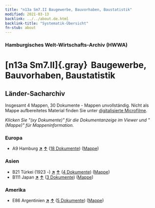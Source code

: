 ```yaml
---
title: "n13a Sm7.II Baugewerbe, Bauvorhaben, Baustatistik"
modified: 2021-03-13
backlink: ../../about.de.html
backlink-title: "Systematik-Übersicht"
fn-stub: about
---
```


### Hamburgisches Welt-Wirtschafts-Archiv (HWWA)

# [n13a Sm7.II]{.gray}&#8201; Baugewerbe, Bauvorhaben, Baustatistik&#160; 







## Länder-Sacharchiv




Insgesamt 4 Mappen, 30 Dokumente - Mappen unvollständig.
Nicht als Mappe aufbereitetes Material finden Sie unter [digitalisierte Microfilme](/film/h1_sh.de.html).

_Klicken Sie "(xy Dokumente)" für die Dokumentanzeige im Viewer und "(Mappe)" für Mappeninformation._




### Europa

- A9 Hamburg [**&nearr;**](../../../geo/i/140905/about.de.html "Hamburg (alle Mappen)") [**&uarr;**](../../../geo/about.de.html#A9 "Ländersystematik") (<a href="https://pm20.zbw.eu/iiifview/folder/sh/140905,145129" title="über: Hamburg : Baugewerbe, Bauvorhaben, Baustatistik" target="_blank">18 Dokumente</a>) ([Mappe](../../../../folder/sh/1409xx/140905/1451xx/145129/about.de.html))

### Asien

- B21 Türkei (1923 -) [**&nearr;**](../../../geo/i/141111/about.de.html "Türkei (1923 -) (alle Mappen)") [**&uarr;**](../../../geo/about.de.html#B21 "Ländersystematik") (<a href="https://pm20.zbw.eu/iiifview/folder/sh/141111,145129" title="über: Türkei (1923 -) : Baugewerbe, Bauvorhaben, Baustatistik" target="_blank">4 Dokumente</a>) ([Mappe](../../../../folder/sh/1411xx/141111/1451xx/145129/about.de.html))
- B111 Japan [**&nearr;**](../../../geo/i/141272/about.de.html "Japan (alle Mappen)") [**&uarr;**](../../../geo/about.de.html#B111 "Ländersystematik") (<a href="https://pm20.zbw.eu/iiifview/folder/sh/141272,145129" title="über: Japan : Baugewerbe, Bauvorhaben, Baustatistik" target="_blank">3 Dokumente</a>) ([Mappe](../../../../folder/sh/1412xx/141272/1451xx/145129/about.de.html))

### Amerika

- E86 Argentinien [**&nearr;**](../../../geo/i/141692/about.de.html "Argentinien (alle Mappen)") [**&uarr;**](../../../geo/about.de.html#E86 "Ländersystematik") (<a href="https://pm20.zbw.eu/iiifview/folder/sh/141692,145129" title="über: Argentinien : Baugewerbe, Bauvorhaben, Baustatistik" target="_blank">5 Dokumente</a>) ([Mappe](../../../../folder/sh/1416xx/141692/1451xx/145129/about.de.html))








